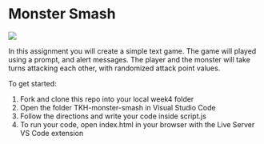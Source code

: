 # Monster Smash

<img src="https://i.giphy.com/media/xTiTnzXyUWZFkJ1Gyk/giphy.webp"> 

In this assignment you will create a simple text game. The game will played using a prompt, and alert messages. The player and the monster will take turns attacking each other, with randomized attack point values.

To get started:

1. Fork and clone this repo into your local week4 folder 
2. Open the folder TKH-monster-smash in Visual Studio Code 
3. Follow the directions and write your code inside script.js
4. To run your code, open index.html in your browser with the Live Server VS Code extension 